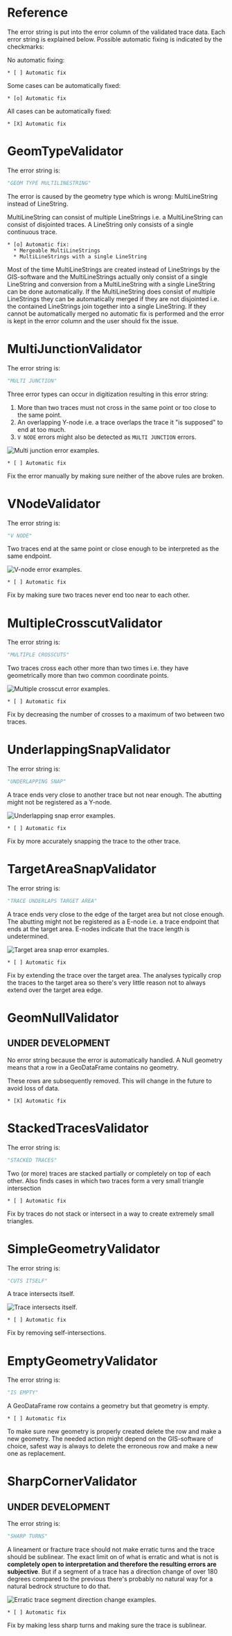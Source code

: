 # Reference

The error string is put into the error column of the validated trace data.
Each error string is explained below. Possible automatic fixing is indicated
by the checkmarks:

No automatic fixing:

~~~
* [ ] Automatic fix
~~~

Some cases can be automatically fixed:

~~~
* [o] Automatic fix
~~~

All cases can be automatically fixed:

~~~
* [X] Automatic fix
~~~

# GeomTypeValidator

The error string is:

~~~python
"GEOM TYPE MULTILINESTRING"
~~~

The error is caused by the geometry type which is wrong: MultiLineString
instead of LineString.

MultiLineString can consist of multiple LineStrings i.e. a MultiLineString can
consist of disjointed traces. A LineString only consists of a single continuous
trace.

~~~
* [o] Automatic fix:
  * Mergeable MultiLineStrings
  * MultiLineStrings with a single LineString
~~~

Most of the time MultiLineStrings are created instead of LineStrings by the
GIS-software and the MultiLineStrings actually only consist of a single
LineString and conversion from a MultiLineString with a single LineString can
be done automatically. If the MultiLineString does consist of multiple
LineStrings they can be automatically merged if they are not disjointed i.e.
the contained LineStrings join together into a single LineString. If they
cannot be automatically merged no automatic fix is performed and the error is
kept in the error column and the user should fix the issue.

# MultiJunctionValidator

The error string is:

~~~python
"MULTI JUNCTION"
~~~

Three error types can occur in digitization resulting in this error string:

1. More than two traces must not cross in the same point or too close to the
   same point.
2. An overlapping Y-node i.e. a trace overlaps the trace it "is supposed" to end
   at too much.
3. `V NODE` errors might also be detected as `MULTI JUNCTION` errors.

![Multi junction error examples.](../imgs/MultiJunctionValidator.png "Multi junction error examples")

~~~
* [ ] Automatic fix
~~~

Fix the error manually by making sure neither of the above rules are broken.

# VNodeValidator

The error string is:

~~~python
"V NODE"
~~~

Two traces end at the same point or close enough to be interpreted as the same
endpoint.

![V-node error examples.](../imgs/VNodeValidator.png "V-node error examples.")

~~~
* [ ] Automatic fix
~~~

Fix by making sure two traces never end too near to each other.

# MultipleCrosscutValidator

The error string is:

~~~python
"MULTIPLE CROSSCUTS"
~~~

Two traces cross each other more than two times i.e. they have geometrically
more than two common coordinate points.

![Multiple crosscut error examples.](../imgs/MultipleCrosscutValidator.png "Multiple crosscut error examples.")

~~~
* [ ] Automatic fix
~~~

Fix by decreasing the number of crosses to a maximum of two between two traces.

# UnderlappingSnapValidator

The error string is:

~~~python
"UNDERLAPPING SNAP"
~~~

A trace ends very close to another trace but not near enough. The abutting might
not be registered as a Y-node.

![Underlapping snap error examples.](../imgs/UnderlappingSnapValidator.png "Underlapping snap error examples.")

~~~
* [ ] Automatic fix
~~~

Fix by more accurately snapping the trace to the other trace.

# TargetAreaSnapValidator

The error string is:

~~~python
"TRACE UNDERLAPS TARGET AREA"
~~~

A trace ends very close to the edge of the target area but not close enough.
The abutting might not be registered as a E-node i.e. a trace endpoint that
ends at the target area. E-nodes indicate that the trace length is
undetermined.

![Target area snap error examples.](../imgs/TargetAreaSnapValidator.png "Target area snap error examples.")

~~~
* [ ] Automatic fix
~~~

Fix by extending the trace over the target area. The analyses typically crop
the traces to the target area so there's very little reason not to always
extend over the target area edge.

# GeomNullValidator

## UNDER DEVELOPMENT

No error string because the error is automatically handled. A Null geometry
means that a row in a GeoDataFrame contains no geometry.

These rows are subsequently removed. This will change in the future to avoid
loss of data.

~~~
* [X] Automatic fix
~~~

# StackedTracesValidator

The error string is:

~~~python
"STACKED TRACES"
~~~

Two (or more) traces are stacked partially or completely on top of each other.
Also finds cases in which two traces form a very small triangle intersection

~~~
* [ ] Automatic fix
~~~

Fix by traces do not stack or intersect in a way to create extremely small
triangles.

# SimpleGeometryValidator

The error string is:

~~~python
"CUTS ITSELF"
~~~

A trace intersects itself.

![Trace intersects itself.](../imgs/SimpleGeometryValidator.png "Trace intersects itself")

~~~
* [ ] Automatic fix
~~~

Fix by removing self-intersections.

# EmptyGeometryValidator

The error string is:

~~~python
"IS EMPTY"
~~~

A GeoDataFrame row contains a geometry but that geometry is empty.

~~~
* [ ] Automatic fix
~~~

To make sure new geometry is properly created delete the row and make a new
geometry. The needed action might depend on the GIS-software of choice, safest
way is always to delete the erroneous row and make a new one as replacement.

# SharpCornerValidator

## UNDER DEVELOPMENT

The error string is:

~~~python
"SHARP TURNS"
~~~

A lineament or fracture trace should not make erratic turns and the trace
should be sublinear. The exact limit on of what is erratic and what is not is
**completely open to interpretation and therefore the resulting errors are
subjective**. But if a segment of a trace has a direction change of over 180
degrees compared to the previous there's probably no natural way for a natural
bedrock structure to do that.

![Erratic trace segment direction change examples.](../imgs/SharpCornerValidator.png "Erratic trace segment direction change examples.")

~~~
* [ ] Automatic fix
~~~

Fix by making less sharp turns and making sure the trace is sublinear.
